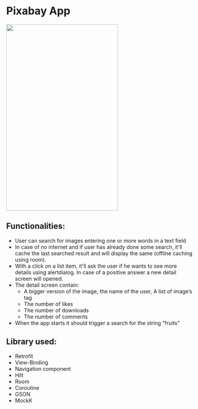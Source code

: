 # Pixabay App

<img src="pixabay.gif" width="300" height="500"/>

## Functionalities:
- User can search for images entering one or more words in a text field
- In case of no internet and if user has already done some search, it'll cache the last searched result and will display the same (offline caching using room).
- With a click on a list item, it'll ask the user if he wants to see more details using alertdialog. In case of a positive answer a new detail screen will opened.
- The detail screen contain: 
  - A bigger version of the image, the name of the user, A list of image’s tag
  - The number of likes
  - The number of downloads
  - The number of comments
- When the app starts it should trigger a search for the string “fruits”

## Library used:
- Retrofit
- View-Binding
- Navigation component
- Hilt
- Room
- Coroutine
- GSON
- MockK

